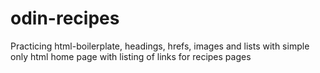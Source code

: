 # odin-recipes

Practicing html-boilerplate, headings, hrefs, images and lists with simple only html home page with listing of links for recipes pages